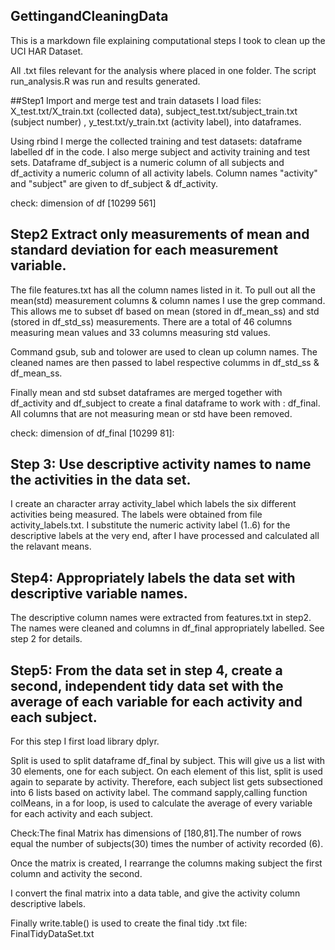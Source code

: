 ## GettingandCleaningData
This is a markdown file explaining computational steps I took to clean up the UCI HAR Dataset.

All .txt files relevant for the analysis where placed in one folder. 
The script run_analysis.R was run and results generated.

##Step1 Import and merge test and train datasets 
I load files: X_test.txt/X_train.txt (collected data), subject_test.txt/subject_train.txt (subject number)
, y_test.txt/y_train.txt (activity label), into dataframes.

Using rbind I merge the collected training and test datasets: dataframe labelled df in the code. I also merge
subject and activity training and test sets. Dataframe df_subject is a numeric column of all subjects and 
df_activity a numeric column of all activity labels. Column names "activity" and "subject" are given to 
df_subject & df_activity.

check: dimension of df [10299 561]

## Step2 Extract only measurements of mean and standard deviation for each measurement variable. 
 
 The file features.txt has all the column names listed in it. To pull out all the mean(std) measurement columns & column names I 
 use the grep command. This allows me to subset df based on mean (stored in df_mean_ss) and std (stored in df_std_ss) measurements. 
 There are a total of 46 columns measuring mean values and 33 columns measuring std values. 
 
 Command gsub, sub and tolower are used to clean up column names. The cleaned names are then passed to  label respective columms in df_std_ss & df_mean_ss.
 
 Finally mean and std subset dataframes are merged together with df_activity and df_subject to create a 
 final dataframe to work with : df_final. All columns that are not measuring mean or std have been removed. 
 
 check: dimension of df_final [10299 81]: 
 
## Step 3: Use descriptive activity names to name the activities in the data set.
 
 I create an character array activity_label which labels the six different activities being measured. The labels were obtained from file activity_labels.txt. I substitute  the numeric activity label (1..6) for the descriptive labels at the very end, after I have processed and calculated all the relavant means.  
 
## Step4: Appropriately labels the data set with descriptive variable names.
 
 The descriptive column names were extracted from features.txt in step2.  The names were cleaned and columns in df_final appropriately labelled. See step 2 for details.
 
## Step5: From the data set in step 4, create a second, independent tidy data set with the average of each variable for each activity and each subject.

 For this step I first load library dplyr. 
 
 Split is used to split dataframe df_final by subject. This will give us a list with 30 elements, one for each subject. On each element of this list, split is used again to separate by activity. Therefore, each subject list gets subsectioned into 6 lists based on activity label. The command sapply,calling function colMeans, in a for loop, is used to calculate the average of every variable for each activity and each subject. 
 
 Check:The final Matrix has dimensions of [180,81].The number of rows equal the number of subjects(30) times the number of activity recorded (6). 

 Once the matrix is created, I rearrange the columns making subject the first column and activity the second. 
 
 I convert the final matrix into a data table, and give the activity column descriptive labels. 
 
 Finally write.table() is used to create the final tidy  .txt file: FinalTidyDataSet.txt



 
